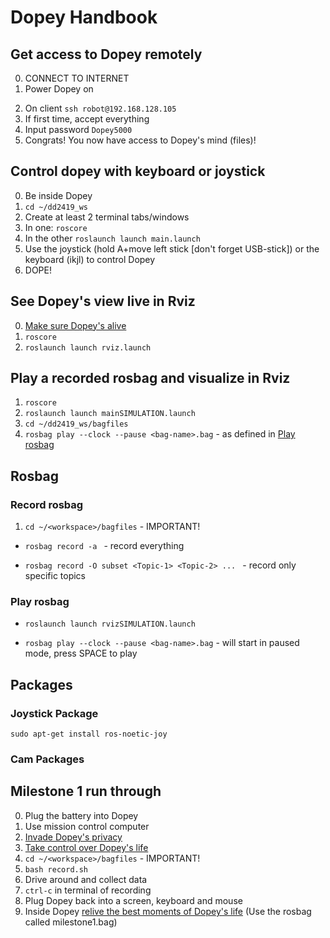 # Dopey Handbook

## Get access to Dopey remotely

0. CONNECT TO INTERNET
1. Power Dopey on
<!-- 1. Plug screen, keyboard and mouse into Dopey
2. `hostname -I` - get current IP address -->
2. On client `ssh robot@192.168.128.105` 
3. If first time, accept everything
4. Input password `Dopey5000`
5. Congrats! You now have access to Dopey's mind (files)!


## Control dopey with keyboard or joystick
0. Be inside Dopey
1. `cd ~/dd2419_ws`
2. Create at least 2 terminal tabs/windows
3. In one: `roscore`
4. In the other `roslaunch launch main.launch`
5. Use the joystick (hold A+move left stick [don't forget USB-stick]) or the keyboard (ikjl) to control Dopey
6. DOPE! 

## See Dopey's view live in Rviz
0. [Make sure Dopey's alive](#control-dopey-with-keyboard-or-joystick)
1. `roscore`
2. `roslaunch launch rviz.launch`

## Play a recorded rosbag and visualize in Rviz

1. `roscore`
2. `roslaunch launch mainSIMULATION.launch`
3. `cd ~/dd2419_ws/bagfiles`
4. `rosbag play --clock --pause <bag-name>.bag` - as defined in [Play rosbag](#play-rosbag)

## Rosbag
### Record rosbag

1. `cd ~/<workspace>/bagfiles` - IMPORTANT!

-  `rosbag record -a ` - record everything


-  `rosbag record -O subset <Topic-1> <Topic-2> ... ` - record only specific topics

### Play rosbag

- `roslaunch launch rvizSIMULATION.launch`
  
- `rosbag play --clock --pause <bag-name>.bag` - will start in paused mode, press SPACE to play


## Packages
### Joystick Package
`sudo apt-get install ros-noetic-joy`

### Cam Packages


## Milestone 1 run through

0. Plug the battery into Dopey
1. Use mission control computer
2. [Invade Dopey's privacy](#get-access-to-dopey-remotely)
3. [Take control over Dopey's life](#control-dopey-with-keyboard-or-joystick)
4. `cd ~/<workspace>/bagfiles` - IMPORTANT!
5. `bash record.sh`
6. Drive around and collect data
7. `ctrl-c` in terminal of recording
8. Plug Dopey back into a screen, keyboard and mouse
9. Inside Dopey [relive the best moments of Dopey's life](#play-a-recorded-rosbag-and-visualize-in-rviz) (Use the rosbag called milestone1.bag)
